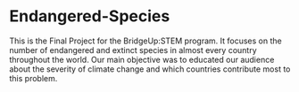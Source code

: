 # Endangered-Species

This is the Final Project for the BridgeUp:STEM program.
It focuses on the number of endangered and extinct species in almost every country throughout the world.
Our main objective was to educated our audience about the severity of climate change and which countries contribute most to this problem.
